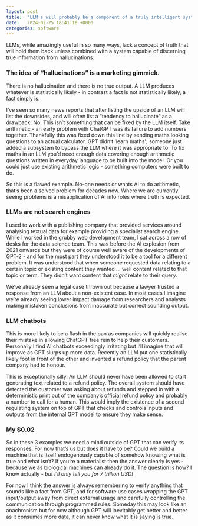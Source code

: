 ```yaml
---
layout: post
title:  "LLM's will probably be a component of a truly intelligent system, not the system itself"
date:   2024-02-25 18:41:18 +0000
categories: software
---
```


LLMs, while amazingly useful in so many ways, lack a concept of truth that will hold them back unless combined with a system capable of discerning true information from hallucinations.

### The idea of “hallucinations” is a marketing gimmick.

There is no hallucination and there is no true output. A LLM produces whatever is statistically likely - in contrast a fact is not statistically likely, a fact simply is.

I’ve seen so many news reports that after listing the upside of an LLM will list the downsides, and will often list a “tendency to hallucinate” as a drawback. No. This isn’t something that can be fixed by the LLM itself. Take arithmetic - an early problem with ChatGPT was its failure to add numbers together. Thankfully this was fixed down this line by sending maths looking questions to an actual calculator. GPT didn’t ‘learn maths'; someone just added a subsystem to bypass the LLM where it was appropriate to. To fix maths in an LLM you’d need enough data covering enough arithmetic questions written in everyday language to be built into the model. Or you could just use existing arithmetic logic - something computers were built to do.

So this is a flawed example. No-one needs or wants AI to do arithmetic, that’s been a solved problem for decades now. Where we are currently seeing problems is a misapplication of AI into roles where truth is expected.

### LLMs are not search engines

I used to work with a publishing company that provided services around analysing textual data for example providing a specialist search engine. While I worked in the grubby web development team, I sat across a row of desks for the data science team. This was before the AI explosion from 2021 onwards but they were of course well aware of the developments of GPT-2 - and for the most part they understood it to be a tool for a different problem. It was understood that when someone requested data relating to a certain topic or existing content they wanted … well content related to that topic or term. They didn’t want content that _might_ relate to their query.

We’ve already seen a legal case thrown out because a lawyer trusted a response from an LLM about a non-existent case. In most cases I imagine we’re already seeing lower impact damage from researchers and analysts making mistaken conclusions from inaccurate but correct sounding output.

### LLM chatbots

This is more likely to be a flash in the pan as companies will quickly realise their mistake in allowing ChatGPT free rein to help their customers. Personally I find AI chatbots exceedingly irritating but I’ll imagine that will improve as GPT slurps up more data. Recently an LLM put one statistically likely foot in front of the other and invented a refund policy that the parent company had to honour.

This is exceptionally silly. An LLM should never have been allowed to start generating text related to a refund policy. The overall system should have detected the customer was asking about refunds and stepped in with a deterministic print out of the company’s official refund policy and probably a number to call for a human. This would imply the existence of a second regulating system on top of GPT that checks and controls inputs and outputs from the internal GPT model to ensure they make sense.

### My $0.02

So in these 3 examples we need a mind outside of GPT that can verify its responses. For now that’s us but does it have to be? Could we build a machine that is itself endogenously capable of somehow knowing what is true and what isn’t? If you’re a materialist then the answer clearly is yes - because we as biological machines can already do it. The question is how? I know actually - _but I’ll only tell you for 7 trillion USD!_

For now I think the answer is always remembering to verify anything that sounds like a fact from GPT, and for software use cases wrapping the GPT input/output away from direct external usage and carefully controlling the communication through programmed rules. Someday this may look like an anachronism but for now although GPT will inevitably get better and better as it consumes more data, it can never know what it is saying is true.
